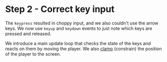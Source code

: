 # Step 2 - Correct key input

The `keypress` resulted in choppy input, and we also couldn't use the arrow keys. We now use `keyup` and `keydown` events to just note which keys are pressed and released.

We introduce a main update loop that checks the state of the keys and reacts on them by moving the player. We also [clamp](https://en.wikipedia.org/wiki/Clamping_(graphics)) (constrain) the position of the player to the screen.
